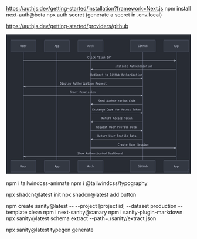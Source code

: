 https://authjs.dev/getting-started/installation?framework=Next.js
npm install next-auth@beta
npx auth secret (generate a secret in .env.local)


https://authjs.dev/getting-started/providers/github

![img.png](img.png)

npm i tailwindcss-animate
npm i @tailwindcss/typography

npx shadcn@latest init
npx shadcn@latest add button

npm create sanity@latest -- --project [project id] --dataset production --template clean
npm i next-sanity@canary
npm i sanity-plugin-markdown
npx sanity@latest schema extract --path=./sanity/extract.json

npx sanity@latest typegen generate
